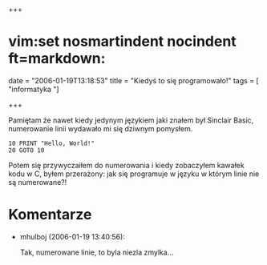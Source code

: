 +++
# vim:set nosmartindent nocindent ft=markdown:
date = "2006-01-19T13:18:53"
title = "Kiedyś to się programowało!"
tags = [ "informatyka "]

+++

Pamiętam że nawet kiedy jedynym językiem jaki znałem był Sinclair Basic,
numerowanie linii wydawało mi się dziwnym pomysłem.

    10 PRINT "Hello, World!"
    20 GOTO 10

Potem się przywyczaiłem do numerowania i kiedy zobaczyłem kawałek kodu w C,
byłem przerażony: jak się programuje w języku w którym linie nie są numerowane?!

# Komentarze

* mhulboj (2006-01-19 13:40:56): <p>Tak, numerowane linie, to byla niezla
  zmylka... <br /></p>
